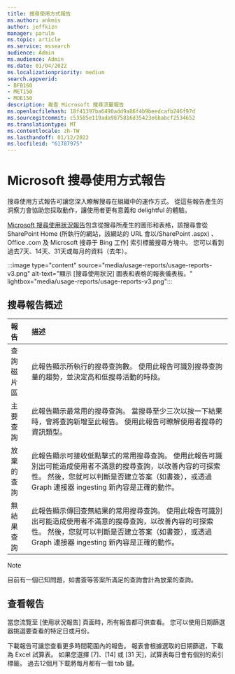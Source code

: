 ```yaml
---
title: 搜尋使用方式報告
ms.author: ankmis
author: jeffkizn
manager: parulm
ms.topic: article
ms.service: mssearch
audience: Admin
ms.audience: Admin
ms.date: 01/04/2022
ms.localizationpriority: medium
search.appverid:
- BFB160
- MET150
- MOE150
description: 複查 Microsoft 搜尋流量報告
ms.openlocfilehash: 18f41397ba6490add9a86f4b9beedcafb246f97d
ms.sourcegitcommit: c53585e119ada9875816d35423e6babcf2534652
ms.translationtype: MT
ms.contentlocale: zh-TW
ms.lasthandoff: 01/12/2022
ms.locfileid: "61787975"
---
```

# <a name="microsoft-search-usage-reports"></a>Microsoft 搜尋使用方式報告

搜尋使用方式報告可讓您深入瞭解搜尋在組織中的運作方式。 從這些報告產生的洞察力會協助您採取動作，讓使用者更有意義和 delightful 的體驗。

[Microsoft 搜尋使用狀況報告](https://admin.microsoft.com/Adminportal/Home?#/MicrosoftSearch/insights)包含從搜尋所產生的圖形和表格，該搜尋會從 SharePoint Home (所執行的網站，該網站的 URL 會以/SharePoint .aspx) 、Office .com 及 Microsoft 搜尋于 Bing 工作] 索引標籤搜尋方塊中。 您可以看到過去7天、14天、31天或每月的資料（去年）。

:::image type="content" source="media/usage-reports/usage-reports-v3.png" alt-text="顯示 [搜尋使用狀況] 圖表和表格的報表儀表板。" lightbox="media/usage-reports/usage-reports-v3.png":::

## <a name="overview-of-search-reports"></a>搜尋報告概述

| 報告 | 描述 |
|:-----|:-----|
|查詢磁片區|此報告顯示所執行的搜尋查詢數。 使用此報告可識別搜尋查詢量的趨勢，並決定高和低搜尋活動的時段。|
|主要查詢|此報告顯示最常用的搜尋查詢。 當搜尋至少三次以按一下結果時，會將查詢新增至此報告。 使用此報告可瞭解使用者搜尋的資訊類型。|
|放棄的查詢|此報告顯示可接收低點擊式的常用搜尋查詢。 使用此報告可識別出可能造成使用者不滿意的搜尋查詢，以改善內容的可探索性。 然後，您就可以判斷是否建立答案（如書簽），或透過 Graph 連接器 ingesting 新內容是正確的動作。|
|無結果查詢|此報告顯示傳回查無結果的常用搜尋查詢。 使用此報告可識別出可能造成使用者不滿意的搜尋查詢，以改善內容的可探索性。 然後，您就可以判斷是否建立答案（如書簽），或透過 Graph 連接器 ingesting 新內容是正確的動作。|

>[!NOTE]
>目前有一個已知問題，如書簽等答案所滿足的查詢會計為放棄的查詢。

## <a name="viewing-reports"></a>查看報告

當您流覽至 [使用狀況報告] 頁面時，所有報告都可供查看。 您可以使用日期篩選器挑選要查看的特定日或月份。

下載報告可讓您查看更多時間範圍內的報告。 報表會根據選取的日期篩選，下載為 Excel 試算表。 如果您選擇 [7]、[14] 或 [31 天]，試算表每日會有個別的索引標籤。 過去12個月下載將每月都有一個 tab 鍵。
